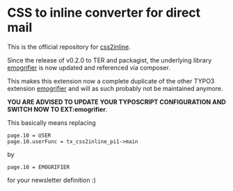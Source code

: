 # CSS to inline converter for direct mail

This is the official repository for [css2inline](https://extensions.typo3.org/extension/css2inline/).

Since the release of v0.2.0 to TER and packagist, the underlying library [emogrifier](https://github.com/MyIntervals/emogrifier)
is now updated and referenced via composer.

This makes this extension now a complete duplicate of the other TYPO3 extension [emogrifier](https://extensions.typo3.org/extension/emogrifier/)
and will as such probably not be maintained anymore.

**YOU ARE ADVISED TO UPDATE YOUR TYPOSCRIPT CONFIGURATION AND SWITCH NOW TO EXT:emogrifier**.

This basically means replacing

```
page.10 = USER
page.10.userFunc = tx_css2inline_pi1->main
```

by

```
page.10 = EMOGRIFIER
```

for your newsletter definition :)
